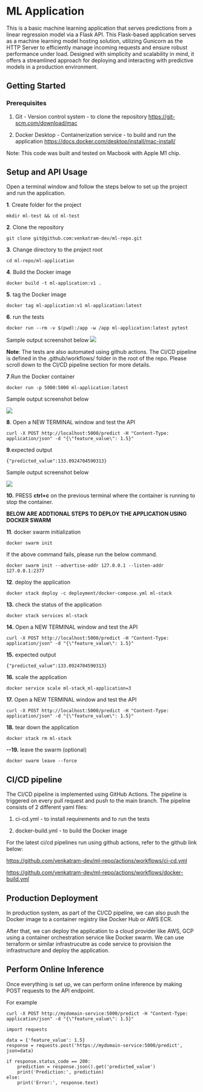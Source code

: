 # ML Application

This is a basic machine learning application that serves predictions from a linear regression model via a Flask API.
This Flask-based application serves as a machine learning model hosting solution, utilizing Gunicorn as the HTTP Server to efficiently manage incoming requests and ensure robust performance under load. Designed with simplicity and scalability in mind, it offers a streamlined approach for deploying and interacting with predictive models in a production environment.

## Getting Started

### Prerequisites

1. Git - Version control system - to clone the repository
    https://git-scm.com/download/mac


2. Docker Desktop - Containerization service - to build and run the application
   https://docs.docker.com/desktop/install/mac-install/

Note: This code was built and tested on Macbook with Apple M1 chip.

## Setup and API Usage

Open a terminal window and follow the steps below to set up the project and run the application.

**1**. Create folder for the project

```mkdir ml-test && cd ml-test```


**2**. Clone the repository

```git clone git@github.com:venkatram-dev/ml-repo.git```


**3**. Change directory to the project root

```cd ml-repo/ml-application```


**4**. Build the Docker image

```docker build -t ml-application:v1 .```


**5**. tag the Docker image

```docker tag ml-application:v1 ml-application:latest```


**6**. run the tests

```docker run --rm -v $(pwd):/app -w /app ml-application:latest pytest```

Sample output screenshot below
![](pytest_sample_run.png)


**Note**: The tests are also automated using github actions. The CI/CD pipeline is defined in the .github/workflows/ folder
in the root of the repo. Please scroll down to the CI/CD pipeline section for more details.


**7**.Run the Docker container

```docker run -p 5000:5000 ml-application:latest```

Sample output screenshot below

![](docker_app_sample_run.png)


**8**. Open a NEW TERMINAL window and test the API

```
curl -X POST http://localhost:5000/predict -H "Content-Type: application/json" -d "{\"feature_value\": 1.5}"
```


**9**.expected output

```
{"predicted_value":133.0924704590313}
```

Sample output screenshot below

![](prediction_sample_run.png)


**10.** PRESS **ctrl+c** on the previous terminal where the container is running to stop the container.



**BELOW ARE ADDTIONAL STEPS TO DEPLOY THE APPLICATION USING DOCKER SWARM**

**11**. docker swarm initialization

```docker swarm init```

If the above command fails, please run the below command.

```docker swarm init --advertise-addr 127.0.0.1 --listen-addr 127.0.0.1:2377```

**12**. deploy the application

```docker stack deploy -c deployment/docker-compose.yml ml-stack```

**13.** check the status of the application

```docker stack services ml-stack```

**14.** Open a NEW TERMINAL window and test the API

```
curl -X POST http://localhost:5000/predict -H "Content-Type: application/json" -d "{\"feature_value\": 1.5}"
```

**15.** expected output

```
{"predicted_value":133.0924704590313}
```

**16.** scale the application

```docker service scale ml-stack_ml-application=3```

**17.** Open a NEW TERMINAL window and test the API

```
curl -X POST http://localhost:5000/predict -H "Content-Type: application/json" -d "{\"feature_value\": 1.5}"
```

**18.** tear down the application

```docker stack rm ml-stack```

**--19.** leave the swarm (optional)

```docker swarm leave --force```

## CI/CD pipeline

The CI/CD pipeline is implemented using GitHub Actions. The pipeline is triggered on every pull request and push to the main branch. 
The pipeline consists of 2 different yaml files:

1. ci-cd.yml - to install requirements and to run the tests

2. docker-build.yml - to build the Docker image

For the latest ci/cd pipelines run using github actions, refer to the github link below:

https://github.com/venkatram-dev/ml-repo/actions/workflows/ci-cd.yml

https://github.com/venkatram-dev/ml-repo/actions/workflows/docker-build.yml


## Production Deployment

In production system, as part of the CI/CD pipeline, we can also push the Docker image to a container registry like Docker Hub or AWS ECR.

After that, we can deploy the application to a cloud provider like AWS, GCP using a container orchestration service like Docker swarm.
We can use terraform or similar infrastrucutre as code service to provision the infrastructure and deploy the application.

## Perform Online Inference
Once everything is set up, we can perform online inference by making POST requests to the API endpoint.

For example 

```
curl -X POST http://mydomain-service:5000/predict -H "Content-Type: application/json" -d "{\"feature_value\": 1.5}"
```

```
import requests

data = {'feature_value': 1.5}
response = requests.post('https://mydomain-service:5000/predict', json=data)

if response.status_code == 200:
    prediction = response.json().get('predicted_value')
    print('Prediction:', prediction)
else:
    print('Error:', response.text)
```

